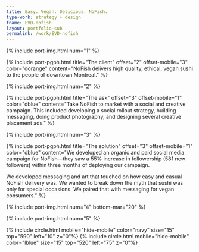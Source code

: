 ```yaml
---
title: Easy. Vegan. Delicious. NoFish.
type-work: strategy + design
fname: EVD-nofish
layout: portfolio-sub
permalink: /work/EVD-nofish
---
```


{% include port-img.html num="1" %}

{% include port-pgph.html title="The client" offset="2" offset-mobile="3" color="dorange" content="NoFish delivers high quality, ethical, vegan sushi to the people of downtown Montreal." %}

{% include port-img.html num="2" %}

{% include port-pgph.html title="The ask" offset="3" offset-mobile="1" color="dblue" content="Take NoFish to market with a social and creative campaign. This included developing a social rollout strategy, building messaging, doing product photography, and designing several creative placement ads." %}

{% include port-img.html num="3" %}

{% include port-pgph.html title="The solution" offset="3" offset-mobile="1" color="dblue" content="We developed an organic and paid social media campaign for NoFish—they saw a 55% increase in followership (581 new followers) within three months of deploying our campaign.

We developed messaging and art that touched on how easy and casual NoFish delivery was. We wanted to break down the myth that sushi was only for special occasions. We paired that with messaging for vegan consumers." %}

{% include port-img.html num="4" bottom-mar="20" %}

{% include port-img.html num="5" %}

{% include circle.html mobile="hide-mobile" color="navy" size="15" top="590" left="10" z="0"%}
{% include circle.html mobile="hide-mobile" color="lblue" size="15" top="520" left="75" z="0"%}
